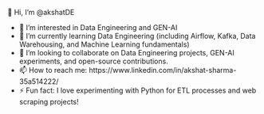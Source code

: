 👋 Hi, I’m @akshatDE
<br>
<ul>
 <li>	👀 I’m interested in Data Engineering and GEN-AI</li>
 <li>	🌱 I’m currently learning Data Engineering (including Airflow, Kafka, Data Warehousing, and Machine Learning fundamentals)</li>
<li>
💞️ I’m looking to collaborate on Data Engineering projects, GEN-AI experiments, and open-source contributions.
	
</li>	
<li>
📫 How to reach me: https://www.linkedin.com/in/akshat-sharma-35a514222/
</li>
<li>
	⚡ Fun fact: I love experimenting with Python for ETL processes and web scraping projects!
</li>
</ul>
